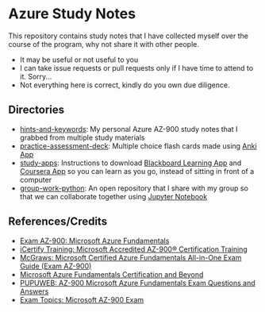 # Azure Study Notes
This repository contains study notes that I have collected myself over the course of the program, why not share it with other people.
- It may be useful or not useful to you
- I can take issue requests or pull requests only if I have time to attend to it. Sorry...
- Not everything here is correct, kindly do you own due diligence.

## Directories
- [hints-and-keywords](/hints-and-keywords/): My personal Azure AZ-900 study notes that I grabbed from multiple study materials
- [practice-assessment-deck](/practice-assessment-deck/): Multiple choice flash cards made using [Anki App](https://apps.ankiweb.net)
- [study-apps](/study-apps/blackboard-learning.md): Instructions to download [Blackboard Learning App](https://apps.apple.com/ca/app/blackboard-learn/id950424861) and [Coursera App](https://apps.apple.com/us/app/coursera-learn-career-skills/id736535961) so you can learn as you go, instead of sitting in front of a computer
- [group-work-python](/group-work-python/README.md): An open repository that I share with my group so that we can collaborate together using [Jupyter Notebook](https://jupyter.org/install)

## References/Credits
- [Exam AZ-900: Microsoft Azure Fundamentals](https://learn.microsoft.com/en-us/certifications/exams/az-900/)
- [iCertify Training: Microsoft Accredited AZ-900® Certification Training](https://www.icertifytraining.com/az-900/)
- [McGraws: Microsoft Certified Azure Fundamentals All-in-One Exam Guide (Exam AZ-900)](https://www.mheducation.com/highered/product/microsoft-certified-azure-fundamentals-all-one-exam-guide-exam-az-900-hyman/9781264268368.html)
- [Microsoft Azure Fundamentals Certification and Beyond](https://a.co/d/eHsuRr5)
- [PUPUWEB: AZ-900 Microsoft Azure Fundamentals Exam Questions and Answers](https://pupuweb.com/microsoft-azure-fundamentals-az900-actual-exam-question-answer-dumps/)
- [Exam Topics: Microsoft AZ-900 Exam](https://www.examtopics.com/exams/microsoft/az-900/) 